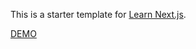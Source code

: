 This is a starter template for [Learn Next.js](https://nextjs.org/learn).

[DEMO](https://nextjs-blog-nine-red-94.vercel.app/)